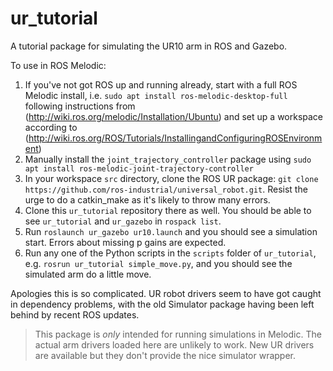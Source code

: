 # ur_tutorial
A tutorial package for simulating the UR10 arm in ROS and Gazebo.

To use in ROS Melodic:
1. If you've not got ROS up and running already, start with a full ROS Melodic install, i.e. `sudo apt install ros-melodic-desktop-full` following instructions from (http://wiki.ros.org/melodic/Installation/Ubuntu) and set up a workspace according to (http://wiki.ros.org/ROS/Tutorials/InstallingandConfiguringROSEnvironment)
2. Manually install the `joint_trajectory_controller` package using `sudo apt install ros-melodic-joint-trajectory-controller`
3. In your workspace `src` directory, clone the ROS UR package: `git clone https://github.com/ros-industrial/universal_robot.git`.  Resist the urge to do a catkin_make as it's likely to throw many errors.
4. Clone this `ur_tutorial` repository there as well.  You should be able to see `ur_tutorial` and `ur_gazebo` in `rospack list`.
5. Run `roslaunch ur_gazebo ur10.launch` and you should see a simulation start.  Errors about missing p gains are expected.
5. Run any one of the Python scripts in the `scripts` folder of `ur_tutorial`, e.g. `rosrun ur_tutorial simple_move.py`, and you should see the simulated arm do a little move.

Apologies this is so complicated.  UR robot drivers seem to have got caught in dependency problems, with the old Simulator package having been left behind by recent ROS updates.

> This package is *only* intended for running simulations in Melodic.  The actual arm drivers loaded here are unlikely to work.  New UR drivers are available but they don't provide the nice simulator wrapper.
